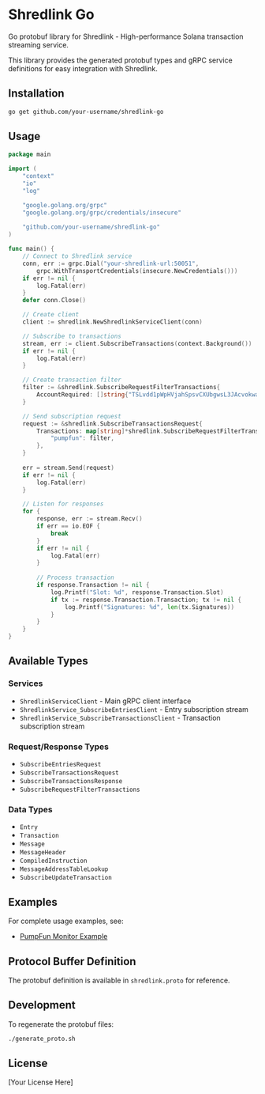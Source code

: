 # Shredlink Go

Go protobuf library for Shredlink - High-performance Solana transaction streaming service.

This library provides the generated protobuf types and gRPC service definitions for easy integration with Shredlink.

## Installation

```bash
go get github.com/your-username/shredlink-go
```

## Usage

```go
package main

import (
    "context"
    "io"
    "log"

    "google.golang.org/grpc"
    "google.golang.org/grpc/credentials/insecure"
    
    "github.com/your-username/shredlink-go"
)

func main() {
    // Connect to Shredlink service
    conn, err := grpc.Dial("your-shredlink-url:50051", 
        grpc.WithTransportCredentials(insecure.NewCredentials()))
    if err != nil {
        log.Fatal(err)
    }
    defer conn.Close()

    // Create client
    client := shredlink.NewShredlinkServiceClient(conn)

    // Subscribe to transactions
    stream, err := client.SubscribeTransactions(context.Background())
    if err != nil {
        log.Fatal(err)
    }

    // Create transaction filter
    filter := &shredlink.SubscribeRequestFilterTransactions{
        AccountRequired: []string{"TSLvdd1pWpHVjahSpsvCXUbgwsL3JAcvokwaKt1eokM"},
    }

    // Send subscription request
    request := &shredlink.SubscribeTransactionsRequest{
        Transactions: map[string]*shredlink.SubscribeRequestFilterTransactions{
            "pumpfun": filter,
        },
    }
    
    err = stream.Send(request)
    if err != nil {
        log.Fatal(err)
    }

    // Listen for responses
    for {
        response, err := stream.Recv()
        if err == io.EOF {
            break
        }
        if err != nil {
            log.Fatal(err)
        }
        
        // Process transaction
        if response.Transaction != nil {
            log.Printf("Slot: %d", response.Transaction.Slot)
            if tx := response.Transaction.Transaction; tx != nil {
                log.Printf("Signatures: %d", len(tx.Signatures))
            }
        }
    }
}
```

## Available Types

### Services
- `ShredlinkServiceClient` - Main gRPC client interface
- `ShredlinkService_SubscribeEntriesClient` - Entry subscription stream
- `ShredlinkService_SubscribeTransactionsClient` - Transaction subscription stream

### Request/Response Types
- `SubscribeEntriesRequest`
- `SubscribeTransactionsRequest`
- `SubscribeTransactionsResponse`
- `SubscribeRequestFilterTransactions`

### Data Types
- `Entry`
- `Transaction`
- `Message`
- `MessageHeader`
- `CompiledInstruction`
- `MessageAddressTableLookup`
- `SubscribeUpdateTransaction`

## Examples

For complete usage examples, see:
- [PumpFun Monitor Example](https://github.com/your-username/shredlink-golang-example)

## Protocol Buffer Definition

The protobuf definition is available in `shredlink.proto` for reference.

## Development

To regenerate the protobuf files:

```bash
./generate_proto.sh
```

## License

[Your License Here]
